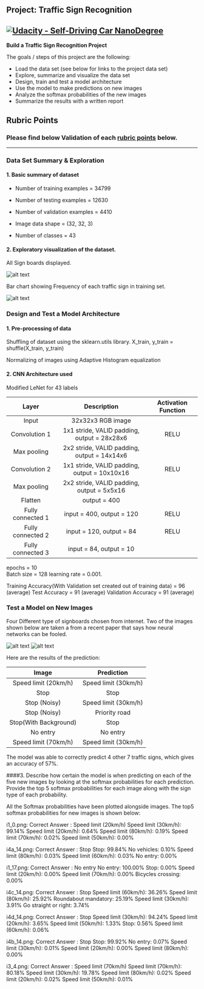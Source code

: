 ## Project: Traffic Sign Recognition
[![Udacity - Self-Driving Car NanoDegree](https://s3.amazonaws.com/udacity-sdc/github/shield-carnd.svg)](http://www.udacity.com/drive)
---

**Build a Traffic Sign Recognition Project**

The goals / steps of this project are the following:
* Load the data set (see below for links to the project data set)
* Explore, summarize and visualize the data set
* Design, train and test a model architecture
* Use the model to make predictions on new images
* Analyze the softmax probabilities of the new images
* Summarize the results with a written report


[//]: # (Image References)

[image1]: ./vis/dataset.png "Visualization 1"
[image2]: ./vis/Traffic_sign_frequency.png "Visualization 2"
[image3]: ./new_test_images/i1_0.png "Traffic Sign 1"
[image4]: ./new_test_images/i1_17.png "Traffic Sign 2"
[image5]: ./new_test_images/i3_4.png "Traffic Sign 2"
[image6]: ./new_test_images/i4a_14.png "Traffic Sign 2"
[image7]: ./new_test_images/i4b_14.png "Traffic Sign 2"
[image8]: ./new_test_images/i4c_14.png "Traffic Sign 2"
[image9]: ./new_test_images/i4d_14.png "Traffic Sign 2"
## Rubric Points
### Please find below Validation of each [rubric points](https://review.udacity.com/#!/rubrics/481/view) below.
---

### Data Set Summary & Exploration

#### 1. Basic summary of dataset 	

* Number of training examples = 34799
* Number of testing examples = 12630
* Number of validation examples = 4410

* Image data shape = (32, 32, 3)

* Number of classes = 43

#### 2. Exploratory visualization of the dataset.

All Sign boards displayed.

![alt text][image1]

Bar chart showing Frequency of each traffic sign in training set.

![alt text][image2]

### Design and Test a Model Architecture

#### 1. Pre-processing of data
Shuffling of dataset using the sklearn.utils library.
X_train, y_train = shuffle(X_train, y_train)

Normalizing of images using Adaptive Histogram equalization

#### 2. CNN Architecture used
Modified LeNet for 43 labels


| Layer         		|     Description	        					                | Activation Function |
|:---------------------:|:---------------------------------------------:|:-------------------:|
| Input         		| 32x32x3 RGB image   							|
| Convolution 1     	| 1x1 stride, VALID padding, output = 28x28x6 	|	RELU					|											
| Max pooling	      	| 2x2 stride, VALID padding, output = 14x14x6   |
| Convolution 2  	    | 1x1 stride, VALID padding, output = 10x10x16  | RELU					|												
| Max pooling	      	| 2x2 stride, VALID padding, output = 5x5x16    |
| Flatten				| output = 400									|
| Fully connected	1	| input = 400, output = 120       	            | RELU					|												
| Fully connected	2	| input = 120, output = 84       	            | RELU					|												
| Fully connected	3	| input = 84, output = 10       	            |


epochs = 10  
Batch size = 128 
learning rate = 0.001.

Training Accuracy(With Validation set created out of training data) = 96 (average)
Test Accuracy = 91 (average)
Validation Accuracy = 91 (average)

### Test a Model on New Images

Four Different type of signboards chosen from internet. Two of the images shown below are taken a from a recent paper that says how neural networks can be fooled.

![alt text][image8]
![alt text][image9] 


Here are the results of the prediction:

| Image			        |     Prediction	        					|
|:---------------------:|:---------------------------------------------:|
| Speed limit (20km/h)       		| Speed limit (30km/h) 									|
| Stop    			  | Stop 										|
| Stop (Noisy)				| Speed limit (30km/h)			|
| Stop (Noisy)				| Priority road		  			|
| Stop(With Background)    			  | Stop 										|
| No entry				| No entry										|
| Speed limit (70km/h)	| Speed limit (30km/h)							|

The model was able to correctly predict 4 other 7 traffic signs, which gives an accuracy of 57%.
 

####3. Describe how certain the model is when predicting on each of the five new images by looking at the softmax probabilities for each prediction. Provide the top 5 softmax probabilities for each image along with the sign type of each probability. 

All the Softmax probabilities have been plotted alongside images.
The top5 softmax probabilities for new images is shown below:

i1_0.png: Correct Answer : Speed limit (20km/h)
Speed limit (30km/h): 99.14%
Speed limit (20km/h): 0.64%
Speed limit (80km/h): 0.19%
Speed limit (70km/h): 0.02%
Speed limit (50km/h): 0.00%

i4a_14.png: Correct Answer : Stop
Stop: 99.84%
No vehicles: 0.10%
Speed limit (80km/h): 0.03%
Speed limit (60km/h): 0.03%
No entry: 0.00%

i1_17.png: Correct Answer : No entry
No entry: 100.00%
Stop: 0.00%
Speed limit (20km/h): 0.00%
Speed limit (70km/h): 0.00%
Bicycles crossing: 0.00%

i4c_14.png: Correct Answer : Stop
Speed limit (60km/h): 36.26%
Speed limit (80km/h): 25.92%
Roundabout mandatory: 25.19%
Speed limit (30km/h): 3.91%
Go straight or right: 3.74%

i4d_14.png: Correct Answer : Stop
Speed limit (30km/h): 94.24%
Speed limit (20km/h): 3.65%
Speed limit (50km/h): 1.33%
Stop: 0.56%
Speed limit (60km/h): 0.06%

i4b_14.png: Correct Answer : Stop
Stop: 99.92%
No entry: 0.07%
Speed limit (30km/h): 0.01%
Speed limit (20km/h): 0.00%
Speed limit (80km/h): 0.00%


i3_4.png: Correct Answer : Speed limit (70km/h)
Speed limit (70km/h): 80.18%
Speed limit (30km/h): 19.78%
Speed limit (80km/h): 0.02%
Speed limit (20km/h): 0.02%
Speed limit (50km/h): 0.01%

